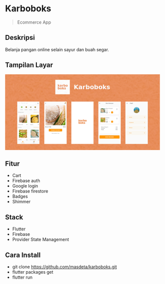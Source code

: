 # Karboboks

> Ecommerce App


## Deskripsi

Belanja pangan online selain sayur dan buah segar.


## Tampilan Layar

<p><img  src="ss/karboboks-promo.png"/></p>

## Fitur

- Cart
- Firebase auth
- Google login
- Firebase firestore
- Badges
- Shimmer


## Stack

- Flutter
- Firebase
- Provider State Management


## Cara Install

- git clone https://github.com/masdeta/karboboks.git
- flutter packages get
- flutter run